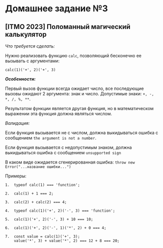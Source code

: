 # Домашнее задание №3
## [ITMO 2023] Поломанный магический калькулятор

*Что требуется сделать:*

Нужно реализовать функцию `calc`, позволяющий бесконечно ее вызывать с аргументами:
~~~
calc(1)('+', 2)('+', 3)
~~~

***Особенности:***

Первый вызов функции всегда ожидает число, все последующие вызовы ожидают 2 аргумента: знак и число.
Допустимые знаки: `+, -, *, /, %, **`.

Результатом функции является другая функция, но в математическом выражении эта функция должна являться числом.

*Валидация:*

Если функция вызывается не с числом, должна выкидываться ошибка с сообщением `the argument is not a number`.

Если функция вызывается с недопустимым знаком, должна выкидываться ошибка с сообщением `unsupported sign`

В каком виде ожидается сгенерированная ошибка: `throw new Error("...название ошибки...")`

Примеры:
~~~
1.  typeof calc(1) === 'function';

2.  calc(1) + 1 === 2;

3.  calc(2) + calc(2) === 4;

4.  typeof calc(1)('+', 2)('-', 3) === 'function';

5.  calc(1)('+', 2)('-', 3) + 10 === 10;

6.  calc(1)('+', 2)('-', 1)('*', 2) + 0 === 4;

7.  const value = calc(1)('+', 3);
    value('*', 3) + value('*', 2) === 12 + 8 === 20;
~~~